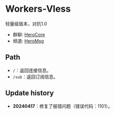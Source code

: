# Workers-Vless

轻量级版本，对抗1.0

- 群聊: [HeroCore](https://t.me/HeroCore)
- 频道: [HeroMsg](https://t.me/HeroMsg)
  
## Path

- `/`：返回连接信息。
- `/sub`：返回订阅信息。

## Update history

- **20240417**：修复了报错问题（错误代码：1101）。
